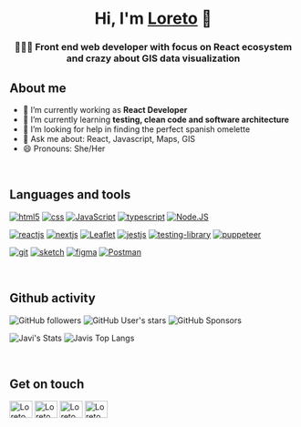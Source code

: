 <h1 align="center"> Hi, I'm <a href="https://www.linkedin.com/in/loretovaquerofontenla/" target="_blank">Loreto</a> 👋</h1>
<h3 align="center">👩🏽‍💻 Front end web developer with focus on React ecosystem and crazy about GIS data visualization</h3>


<h2>About me</h2>

- 🔭 I’m currently working as **React Developer**
- 🌱 I’m currently learning **testing, clean code and software architecture**
- 🤔 I’m looking for help in finding the perfect spanish omelette
- 💬 Ask me about: React, Javascript, Maps, GIS
- 😄 Pronouns: She/Her

<br>
<h2>Languages and tools</h2>

[![html5](https://img.shields.io/badge/HTML5-E34F26?style=for-the-badge&logo=html5&logoColor=white)](https://www.w3.org/html/)
[![css](https://img.shields.io/badge/CSS-239120?&style=for-the-badge&logo=css3&logoColor=white)](https://www.w3schools.com/css/)
[![JavaScript](https://img.shields.io/badge/JavaScript-F7DF1E?style=for-the-badge&logo=javascript&logoColor=white&labelColor=101010)]() 
[![typescript](https://img.shields.io/badge/TypeScript-007ACC?style=for-the-badge&logo=typescript&logoColor=white)](https://www.typescriptlang.org)
[![Node.JS](https://img.shields.io/badge/Node.JS-339933?style=for-the-badge&logo=node.js&logoColor=white&labelColor=101010)]() 

[![reactjs](https://img.shields.io/badge/React-61DAFB?style=for-the-badge&logo=react&logoColor=black)](https://reactjs.org)
[![nextjs](https://img.shields.io/badge/Next.js-000000?style=for-the-badge&logo=next&logoColor=white)](https://nextjs.org)
[![Leaflet](https://img.shields.io/badge/Leaflet-199900?style=for-the-badge&logo=leaflet&logoColor=white&labelColor=101010)]() 
[![jestjs](https://img.shields.io/badge/Jest-b71b03?style=for-the-badge&logo=jest&logoColor=white)](https://jestjs.io)
[![testing-library](https://img.shields.io/badge/Testing_Library-e20d02?style=for-the-badge&logo=testing-library&logoColor=white)](https://testing-library.com)
[![puppeteer](https://img.shields.io/badge/Puppeteer-00c9b5?style=for-the-badge&logo=puppeteer&logoColor=black)](https://puppeteer.github.io/puppeteer/)

[![git](https://img.shields.io/badge/Git-e0781d?style=for-the-badge&logo=git&logoColor=white)](https://git-scm.com/)
[![sketch](https://img.shields.io/badge/Sketch-f99407?style=for-the-badge&logo=sketch&logoColor=white)](https://www.sketch.com)
[![figma](https://img.shields.io/badge/Figma-000000?style=for-the-badge&logo=figma&logoColor=white)](https://www.figma.com)
[![Postman](https://img.shields.io/badge/Postman-FF6C37?style=for-the-badge&logo=postman&logoColor=white&labelColor=101010)]() 

<br>
<h2>Github activity</h2> 

![GitHub followers](https://img.shields.io/github/followers/VaqueroFontenla?style=social)
![GitHub User's stars](https://img.shields.io/github/stars/VaqueroFontenla?style=social)
![GitHub Sponsors](https://img.shields.io/github/sponsors/VaqueroFontenla?style=social)

![Javi's Stats](https://github-readme-stats.vercel.app/api?username=VaqueroFontenla&count_private=true)
![Javis Top Langs](https://github-readme-stats.vercel.app/api/top-langs/?username=VaqueroFontenla&layout=compact)

<br>
<h2>Get on touch</h2>

<a href="https://www.linkedin.com/in/loretovaquerofontenla/" target="blank"><img align="center" src="https://raw.githubusercontent.com/rahuldkjain/github-profile-readme-generator/master/src/images/icons/Social/linked-in-alt.svg" alt="Loreto vaquero Fontenla LinkedIn" height="30" width="40" /></a>
<a href="https://twitter.com/LoretoVaquero" target="blank"><img align="center" src="https://raw.githubusercontent.com/rahuldkjain/github-profile-readme-generator/master/src/images/icons/Social/twitter.svg" alt="Loreto vaquero Fontenla Twiiter" height="30" width="40" /></a>
<a href="https://github.com/VaqueroFontenla" target="blank"><img align="center" src="https://raw.githubusercontent.com/rahuldkjain/github-profile-readme-generator/master/src/images/icons/Social/github.svg" alt="Loreto vaquero Fontenla GitHub" height="30" width="40" /></a>
<a href="https://medium.com/@LoretoVaquero" target="blank"><img align="center" src="https://raw.githubusercontent.com/rahuldkjain/github-profile-readme-generator/master/src/images/icons/Social/medium.svg" alt="Loreto vaquero Fontenla Medium" height="30" width="40" /></a>